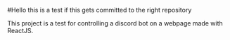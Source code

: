 #Hello this is a test if this gets committed to the right repository

This project is a test for controlling a discord bot on a webpage made with ReactJS.
